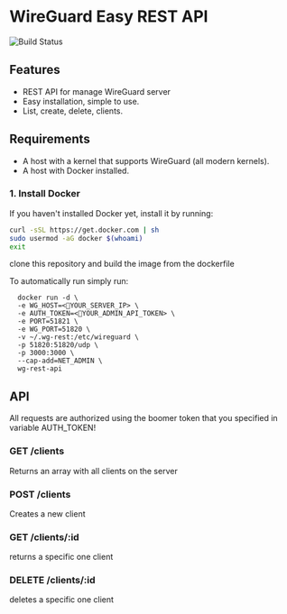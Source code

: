 # WireGuard Easy REST API

![Build Status](https://github.com/leonovk/wg-rest-api/actions/workflows/ruby.yml/badge.svg)

## Features
* REST API for manage WireGuard server
* Easy installation, simple to use.
* List, create, delete, clients.


## Requirements

* A host with a kernel that supports WireGuard (all modern kernels).
* A host with Docker installed.

### 1. Install Docker

If you haven't installed Docker yet, install it by running:

```bash
curl -sSL https://get.docker.com | sh
sudo usermod -aG docker $(whoami)
exit
```
clone this repository and build the image from the dockerfile

To automatically run simply run:

```
  docker run -d \
  -e WG_HOST=<🚨YOUR_SERVER_IP> \
  -e AUTH_TOKEN=<🚨YOUR_ADMIN_API_TOKEN> \
  -e PORT=51821 \
  -e WG_PORT=51820 \
  -v ~/.wg-rest:/etc/wireguard \
  -p 51820:51820/udp \
  -p 3000:3000 \
  --cap-add=NET_ADMIN \
  wg-rest-api
```

## API

All requests are authorized using the boomer token that you specified in variable AUTH_TOKEN!

### GET /clients

Returns an array with all clients on the server

### POST /clients

Creates a new client

### GET /clients/:id

returns a specific one client

### DELETE /clients/:id

deletes a specific one client
